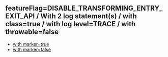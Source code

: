 ## featureFlag=DISABLE_TRANSFORMING_ENTRY_EXIT_API / With 2 log statement(s) / with class=true / with log level=TRACE / with throwable=false

* [with marker=true](marker-true/index.md)
* [with marker=false](marker-false/index.md)


